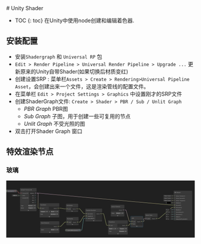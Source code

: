 <head>
    <script src="https://cdn.mathjax.org/mathjax/latest/MathJax.js?config=TeX-AMS-MML_HTMLorMML" type="text/javascript"></script>
    <script type="text/x-mathjax-config">
        MathJax.Hub.Config({
            tex2jax: {
            skipTags: ['script', 'noscript', 'style', 'textarea', 'pre'],
            inlineMath: [['$','$']]
            }
        });
    </script>
      <script src="https://unpkg.com/mermaid@8.0.0/dist/mermaid.min.js"></script>
      <script>mermaid.initialize({startOnLoad:true});</script>
</head>
# Unity Shader

* TOC
{: toc}
在Unity中使用node创建和编辑着色器.

## 安装配置

- 安装`Shadergraph` 和 `Universal RP` 包
- `Edit > Render Pipeline > Universal Render Pipeline > Upgrade ...` 更新原来的Unity自带Shader(如果切换后材质变红)
- 创建设置SRP : 菜单栏`Assets > Create > Rendering>Universal Pipeline Asset`，会创建出来一个文件，这是渲染管线的配置文件。
- 在菜单栏 `Edit > Project Settings > Graphics` 中设置刚才的SRP文件
- 创建ShaderGraph文件: `Create > Shader > PBR / Sub / Unlit Graph`
  - *PBR Graph* PBR图
  - *Sub Graph* 子图，用于创建一些可复用的节点
  - *Unlit Graph* 不受光照的图
- 双击打开Shader Graph 窗口

## 特效渲染节点

### 玻璃

![Glass_shade_node](UnityShader.assets/Glass_shade_node.jpg)